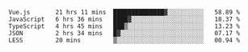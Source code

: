 
<!--
**xy406043/xy406043** is a ✨ _special_ ✨ repository because its `README.md` (this file) appears on your GitHub profile.

Here are some ideas to get you started:

- 🔭 I’m currently working on ...
- 🌱 I’m currently learning ...
- 👯 I’m looking to collaborate on ...
- 🤔 I’m looking for help with ...
- 💬 Ask me about ...
- 📫 How to reach me: ...
- 😄 Pronouns: ...
- ⚡ Fun fact: ...
-->

<!--START_SECTION:waka-->
```text
Vue.js       21 hrs 11 mins  ██████████████▓░░░░░░░░░░   58.89 % 
JavaScript   6 hrs 36 mins   ████▓░░░░░░░░░░░░░░░░░░░░   18.37 % 
TypeScript   4 hrs 45 mins   ███▒░░░░░░░░░░░░░░░░░░░░░   13.23 % 
JSON         2 hrs 34 mins   █▓░░░░░░░░░░░░░░░░░░░░░░░   07.17 % 
LESS         20 mins         ▒░░░░░░░░░░░░░░░░░░░░░░░░   00.94 % 
```
<!--END_SECTION:waka-->
